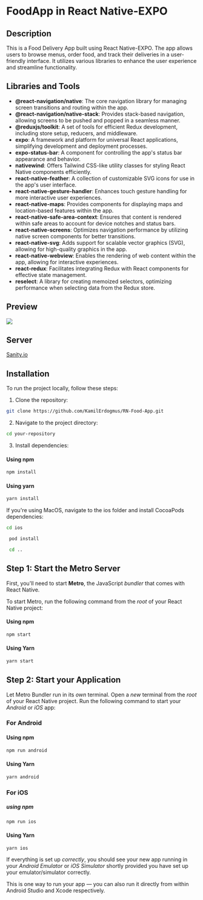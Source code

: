 # FoodApp in React Native-EXPO

## Description

This is a Food Delivery App built using React Native-EXPO. The app allows users to browse menus, order food, and track their deliveries in a user-friendly interface. It utilizes various libraries to enhance the user experience and streamline functionality.

## Libraries and Tools

- **@react-navigation/native**: The core navigation library for managing screen transitions and routing within the app.
- **@react-navigation/native-stack**: Provides stack-based navigation, allowing screens to be pushed and popped in a seamless manner.
- **@reduxjs/toolkit**: A set of tools for efficient Redux development, including store setup, reducers, and middleware.
- **expo**: A framework and platform for universal React applications, simplifying development and deployment processes.
- **expo-status-bar**: A component for controlling the app's status bar appearance and behavior.
- **nativewind**: Offers Tailwind CSS-like utility classes for styling React Native components efficiently.
- **react-native-feather**: A collection of customizable SVG icons for use in the app's user interface.
- **react-native-gesture-handler**: Enhances touch gesture handling for more interactive user experiences.
- **react-native-maps**: Provides components for displaying maps and location-based features within the app.
- **react-native-safe-area-context**: Ensures that content is rendered within safe areas to account for device notches and status bars.
- **react-native-screens**: Optimizes navigation performance by utilizing native screen components for better transitions.
- **react-native-svg**: Adds support for scalable vector graphics (SVG), allowing for high-quality graphics in the app.
- **react-native-webview**: Enables the rendering of web content within the app, allowing for interactive experiences.
- **react-redux**: Facilitates integrating Redux with React components for effective state management.
- **reselect**: A library for creating memoized selectors, optimizing performance when selecting data from the Redux store.

## Preview

![](assets/FoodApp-GIF.gif)

## Server

[Sanity.io](https://www.sanity.io/)

## Installation

To run the project locally, follow these steps:

1. Clone the repository:

```bash
git clone https://github.com/KamilErdogmus/RN-Food-App.git
```

2. Navigate to the project directory:

```bash
cd your-repository
```

3. Install dependencies:

#### Using npm

```bash
npm install
```

#### Using yarn

```bash
yarn install
```

If you're using MacOS, navigate to the ios folder and install CocoaPods dependencies:

```bash
cd ios
```

```bash
 pod install
```

```bash
 cd ..
```

## Step 1: Start the Metro Server

First, you'll need to start **Metro**, the JavaScript _bundler_ that comes with React Native.

To start Metro, run the following command from the _root_ of your React Native project:

#### Using npm

```bash
npm start
```

#### Using Yarn

```bash
yarn start
```

## Step 2: Start your Application

Let Metro Bundler run in its _own_ terminal. Open a _new_ terminal from the _root_ of your React Native project. Run the following command to start your _Android_ or _iOS_ app:

### For Android

#### Using npm

```bash
npm run android
```

#### Using Yarn

```bash
yarn android
```

### For iOS

##### using npm

```bash
npm run ios
```

#### Using Yarn

```bash
yarn ios
```

If everything is set up _correctly_, you should see your new app running in your _Android Emulator_ or _iOS Simulator_ shortly provided you have set up your emulator/simulator correctly.

This is one way to run your app — you can also run it directly from within Android Studio and Xcode respectively.
